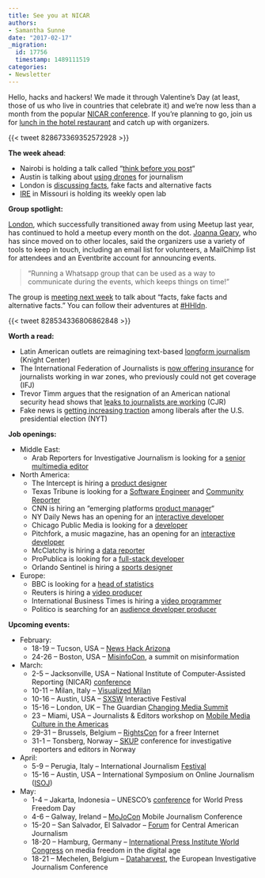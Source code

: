 ```yaml
---
title: See you at NICAR
authors:
- Samantha Sunne
date: "2017-02-17"
_migration:
  id: 17756
  timestamp: 1489111519
categories:
- Newsletter
---
```


Hello, hacks and hackers! We made it through Valentine&#8217;s Day (at least, those of us who live in countries that celebrate it) and we&#8217;re now less than a month from the popular [NICAR conference][1]. If you&#8217;re planning to go, join us for [lunch in the hotel restaurant][2] and catch up with organizers.

{{< tweet 828673369352572928 >}}

**The week ahead**:

  * Nairobi is holding a talk called &#8220;[think before you post][3]&#8220;
  * Austin is talking about [using drones][4] for journalism
  * London is [discussing facts][5], fake facts and alternative facts
  * [IRE][6] in Missouri is holding its weekly open lab

**Group spotlight:**

[London][7], which successfully transitioned away from using Meetup last year, has continued to hold a meetup every month on the dot. [Joanna Geary][8], who has since moved on to other locales, said the organizers use a variety of tools to keep in touch, including an email list for volunteers, a MailChimp list for attendees and an Eventbrite account for announcing events.

> &#8220;Running a Whatsapp group that can be used as a way to communicate during the events, which keeps things on time!&#8221;

The group is [meeting next week][9] to talk about &#8220;facts, fake facts and alternative facts.&#8221; You can follow their adventures at [#HHldn][10].

{{< tweet 828534336806862848 >}}

**Worth a read:**

  * Latin American outlets are reimagining text-based [longform journalism][11] (Knight Center)
  * The International Federation of Journalists is [now offering insurance][12] for journalists working in war zones, who previously could not get coverage (IFJ)
  * Trevor Timm argues that the resignation of an American national security head shows that [leaks to journalists are working][13] (CJR)
  * Fake news is [getting increasing traction][14] among liberals after the U.S. presidential election (NYT)

**Job openings:**

  * Middle East:
      * Arab Reporters for Investigative Journalism is looking for a [senior multimedia editor][15]
  * North America:
      * The Intercept is hiring a [product designer][16]
      * Texas Tribune is looking for a [Software Engineer][17] and [Community Reporter][18]
      * CNN is hiring an &#8220;emerging platforms [product manager][19]&#8220;
      * NY Daily News has an opening for an [interactive developer][20]
      * Chicago Public Media is looking for a [developer][21]
      * Pitchfork, a music magazine, has an opening for an [interactive developer][22]
      * McClatchy is hiring a [data reporter][23]
      * ProPublica is looking for a [full-stack developer][24]
      * Orlando Sentinel is hiring a [sports designer][25]
  * Europe:
      * BBC is looking for a [head of statistics][26]
      * Reuters is hiring a [video producer][27]
      * International Business Times is hiring a [video programmer][28]
      * Politico is searching for an [audience developer producer][29]

**Upcoming events:**

  * February:
      * 18-19 &#8211; Tucson, USA &#8211; [News Hack Arizona][30]
      * 24-26 &#8211; Boston, USA &#8211; [MisinfoCon][31], a summit on misinformation
  * March:
      * 2-5 &#8211; Jacksonville, USA &#8211; National Institute of Computer-Assisted Reporting (NICAR) [conference][32]
      * 10-11 &#8211; Milan, Italy &#8211; [Visualized Milan][33]
      * 10-16 &#8211; Austin, USA &#8211; [SXSW][34] Interactive Festival
      * 15-16 &#8211; London, UK &#8211; The Guardian [Changing Media Summit][35]
      * 23 &#8211; Miami, USA &#8211; Journalists & Editors workshop on [Mobile Media Culture in the Americas][36]
      * 29-31 &#8211; Brussels, Belgium &#8211; [RightsCon][37] for a freer Internet
      * 31-1 &#8211; Tonsberg, Norway &#8211; [SKUP][38] conference for investigative reporters and editors in Norway
  * April:
      * 5-9 &#8211; Perugia, Italy &#8211; International Journalism [Festival][39]
      * 15-16 &#8211; Austin, USA &#8211; International Symposium on Online Journalism ([ISOJ][40])
  * May:
      * 1-4 &#8211; Jakarta, Indonesia &#8211; UNESCO&#8217;s [conference][41] for World Press Freedom Day
      * 4-6 &#8211; Galway, Ireland &#8211; [MoJoCon][42] Mobile Journalism Conference
      * 15-20 &#8211; San Salvador, El Salvador &#8211; [Forum][43] for Central American Journalism
      * 18-20 &#8211; Hamburg, Germany &#8211; [International Press Institute World Congress][44] on media freedom in the digital age
      * 18-21 &#8211; Mechelen, Belgium &#8211; [Dataharvest][45], the European Investigative Journalism Conference

 [1]: http://www.ire.org/conferences/nicar2017/
 [2]: http://www.ire.org/conferences/nicar2017/meetups/
 [3]: https://docs.google.com/forms/d/1hfiWAnYDlbQz_b35E2lpvFEr3-2jqEzX90RYTyIoJMk/viewform?edit_requested=true
 [4]: https://www.meetup.com/Hacks-Hackers-Austin/events/237678721/
 [5]: https://www.eventbrite.co.uk/e/hackshackers-london-february-meetup-tickets-31238478129
 [6]: http://www.meetup.com/hackshackersIRE/
 [7]: https://twitter.com/hackshackersldn?lang=en
 [8]: https://twitter.com/JoannaG
 [9]: https://www.eventbrite.co.uk/e/hackshackers-london-february-meetup-tickets-31238478129?aff=es2
 [10]: https://twitter.com/hashtag/HHLdn?src=hash
 [11]: https://knightcenter.utexas.edu/blog/00-18009-era-short-tweets-latin-american-media-launch-innovative-digital-projects-long-form-jou
 [12]: http://www.ifj.org/nc/en/news-single-view/backpid/1/article/ifj-launches-new-by-journalists-for-journalists-insurance-scheme/
 [13]: http://www.cjr.org/first_person/michael-flynn-trump-leaks.php
 [14]: https://www.nytimes.com/2017/02/15/upshot/why-more-democrats-are-now-embracing-conspiracy-theories.html
 [15]: http://en.arij.net/2017/02/06/multimedia-senior-editor/
 [16]: https://boards.greenhouse.io/firstlookmedia/jobs/542257%20class=#.WKM0bRIrK8U
 [17]: http://inn.us1.list-manage.com/track/click?u=81670c9d1b5fbeba1c29f2865&id=d07c820cc7&e=d6ff5f9776
 [18]: http://inn.us1.list-manage.com/track/click?u=81670c9d1b5fbeba1c29f2865&id=3cdc8f0e5b&e=d6ff5f9776
 [19]: https://www.turnerjobs.com/job/atlanta/product-manager-emerging-platforms-cnn-digital/1174/1891301
 [20]: https://www.indeed.com/viewjob?jk=f55a6fdbfc21054d
 [21]: https://chk.tbe.taleo.net/chk01/ats/careers/requisition.jsp?org=WBEZ&cws=1&rid=238
 [22]: https://gist.github.com/neilius/0c07029c4195318f89e1b7722ac4eaf3
 [23]: http://www.jobs.net/jobs/mcclatchy-widget/en-us/job/United-States/Data-Reporter/JJJ3G973HQBQS8C90JR/
 [24]: https://www.propublica.org/atpropublica/item/propublica-is-hiring-a-product-developer
 [25]: http://snd.org/jobs/view/sports-designer-14/
 [26]: http://careerssearch.bbc.co.uk/jobs/job/Head-of-Statistics/19649
 [27]: https://www.journalism.co.uk/media-jobs/producer-video-editor/s75/a698442/
 [28]: https://www.journalism.co.uk/media-jobs/junior-video-programmer-12-month-contract/s75/a699503/
 [29]: http://www.gorkanajobs.co.uk/job/68103/politico-audience-development-producer-brussels-/?deviceType=Desktop&TrackID=1#sc=rss&me=feed&cm=general
 [30]: http://www.newshackarizona.org/
 [31]: https://medium.com/misinfocon/misinfocon-a-summit-on-misinformation-feb-24-26-at-mit-media-lab-the-nieman-foundation-for-232507bd08a6#.twmhi9cgm
 [32]: http://ire.org/conferences/nicar2017/
 [33]: http://visualized.com/milan/
 [34]: https://www.sxsw.com/festivals/interactive/
 [35]: https://www.theguardian.com/media-network/changing-media-summit?CMP=ema-1698
 [36]: http://info.splashthat.com/wf/click?upn=YF9ow9LI0kSD4J9739cH4q7zxJPkSVnqy5dauEqKGuGVOA0wLqIA4H0fyHYjlf3w_h3EYRiceYmcE2w0m2fAsUdvQn6qbOUOB2Sacjxu96Pv2tAzN6XeAzQlWQw5ursYMzK67nKgxYCHYFKKz4X6PkjF12LaT9uZJmINJ5gOsS-2FWdCsNSO4zgrYDKWhVtO2y4HnSayJwUeFMnrKuhrZ2fuMqSct-2BkD0Ez8kH8cZzq0l10VVAN9MVwZ5lcP2TzurtlayteHCZTYaJASmDCgWIreaiTYdjjTw5-2Bhll-2F-2FvFvZExsRpQPqOOcgkeEGbpoa4AqVen3V48nVvgMelH4BpfW5qpuBZ6D12gESy0WcS8e5hfuDTC0ZreiTZFfmenxUWV-2FJrQqJy290lJr0mo8D0WUPg-3D-3D
 [37]: https://www.rightscon.org/
 [38]: https://skup2017aschedorg.sched.com/
 [39]: http://www.journalismfestival.com/
 [40]: https://online.journalism.utexas.edu/
 [41]: http://en.unesco.org/wpfd
 [42]: https://mojocon.rte.ie/
 [43]: http://forocap.elfaro.net/es/2016
 [44]: https://ipiwoco2017.sched.com/list/descriptions/
 [45]: http://journalismfund.eu/event/eijc-dataharvest-2017-mechelen
